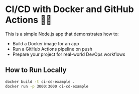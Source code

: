 # CI/CD with Docker and GitHub Actions 🐳🚀

This is a simple Node.js app that demonstrates how to:

- Build a Docker image for an app
- Run a GitHub Actions pipeline on push
- Prepare your project for real-world DevOps workflows

## How to Run Locally

```bash
docker build -t ci-cd-example .
docker run -p 3000:3000 ci-cd-example